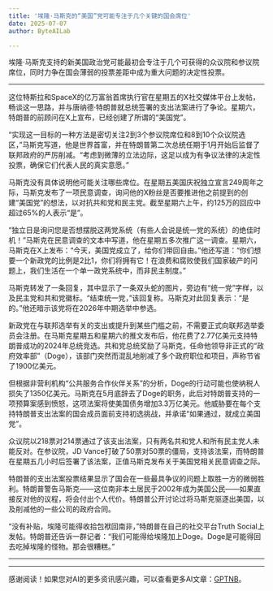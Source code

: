 ```yaml
---
title: '埃隆·马斯克的“美国”党可能专注于几个关键的国会席位'
date: 2025-07-07
author: ByteAILab

---
```


埃隆·马斯克支持的新美国政治党可能最初会专注于几个可获得的众议院和参议院席位，同时力争在国会薄弱的投票差距中成为重大问题的决定性投票。

---
这位特斯拉和SpaceX的亿万富翁首席执行官在星期五的X社交媒体平台上发帖，畅谈这一思路，并与唐纳德·特朗普就总统签署的支出法案进行了争论。星期六，特朗普的前顾问在X上宣布，已经创建了所谓的“美国党”。

“实现这一目标的一种方法是密切关注2到3个参议院席位和8到10个众议院选区，”马斯克写道，他是世界首富，并在特朗普第二次总统任期于1月开始后监督了联邦政府的严厉削减。“考虑到微薄的立法边际，这足以成为有争议法律的决定性投票，确保它们代表人民的真实意愿。”

马斯克没有具体说明他可能关注哪些席位。在星期五美国庆祝独立宣言249周年之际，马斯克发布了一项民意调查，询问他的X粉丝是否要推进他之前提到的创建“美国党”的想法，以对抗共和党和民主党。截至星期六上午，约125万的回应中超过65%的人表示“是”。

“独立日是询问您是否想摆脱这两党系统（有些人会说是统一党的系统）的绝佳时机！”马斯克在民意调查的文本中写道，他在星期五多次推广这一调查。星期六，马斯克在X上发布：“今天，美国党成立了，给你们带回自由。”他还写道：“你们想要一个新政党的比例是2比1，你们将拥有它！在浪费和腐败使我们国家破产的问题上，我们生活在一个单一政党系统中，而非民主制度。”

马斯克转发了一条回复，其中显示了一条双头蛇的图片，旁边有“统一党”字样，以及民主党和共和党徽标。“结束统一党，”该回复称。马斯克对此回复表示：“是的。”他还暗示该党将在2026年中期选举中参选。

新政党在与联邦选举有关的支出或提升到某些门槛之前，不需要正式向联邦选举委员会注册。在马斯克星期五和星期六的推文发布后，他花费了2.77亿美元支持特朗普成功的2024年总统竞选。共和党总统奖励了马斯克，任命他领导非正式的“政府效率部”（Doge），该部门突然而混乱地削减了多个政府职位和项目，声称节省了1900亿美元。

但根据非营利机构“公共服务合作伙伴关系”的分析，Doge的行动可能也使纳税人损失了1350亿美元。马斯克在5月底辞去了Doge的职务，此后对特朗普支持的一项预算案感到愤怒，这项法案将使美国债务增加3.3万亿美元。他威胁要在每个支持特朗普支出法案的国会成员面前支持初选挑战，并承诺“如果通过，就成立美国党”。

众议院以218票对214票通过了该支出法案，只有两名共和党人和所有民主党人未能反对。在参议院，JD Vance打破了50票对50票的僵局，支持该法案，而特朗普在星期五几小时后签署了该法案，正值马斯克发布关于美国党相关民意调查之际。

特朗普的支出法案投票结果显示了国会在一些最具争议的问题上取胜一方的微弱胜利。特朗普警告马斯克——这位南非本土居民于2002年成为美国公民——如果直接反对他的议程，将会付出个人代价。特朗普公开讨论过将马斯克驱逐出美国，以及削减他的一些公司的政府合同。

“没有补贴，埃隆可能得收拾包袱回南非，”特朗普在自己的社交平台Truth Social上发帖。特朗普还告诉一群记者：“我们可能得给埃隆加上Doge。Doge是可能得回去吃掉埃隆的怪物。那会很糟糕。” 

---
---
感谢阅读！如果您对AI的更多资讯感兴趣，可以查看更多AI文章：[GPTNB](https://gptnb.com)。